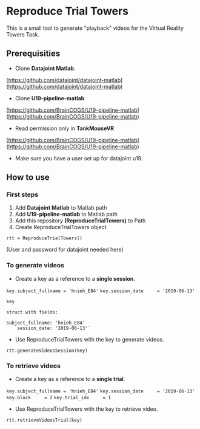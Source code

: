 # Reproduce Trial Towers

This is a small tool to generate "playback" videos for the Virtual Reality Towers Task.

## Prerequisities

* Clone **Datajoint Matlab**.

[https://github.com/datajoint/datajoint-matlab]
(https://github.com/datajoint/datajoint-matlab)

* Clone **U19-pipeline-matlab**

[https://github.com/BrainCOGS/U19-pipeline-matlab]
(https://github.com/BrainCOGS/U19-pipeline-matlab)

* Read permission only in **TankMouseVR**

[https://github.com/BrainCOGS/U19-pipeline-matlab]
(https://github.com/BrainCOGS/U19-pipeline-matlab)

* Make sure you have a user set up for datajoint u19.


## How to use

### First steps

1. Add **Datajoint Matlab** to Matlab path
2. Add **U19-pipeline-matlab** to Matlab path
3. Add this repository **(ReproduceTrialTowers)** to Path
4. Create ReproduceTrialTowers object

`rtt = ReproduceTrialTowers()`

(User and password for datajoint needed here)

### To generate videos

- Create a key as a reference to a **single session**.

`key.subject_fullname = 'hnieh_E84'`
`key.session_date     = '2019-06-13'` 

`key`

  `struct with fields:`

    subject_fullname: 'hnieh_E84'
        session_date: '2019-06-13'`


- Use ReproduceTrialTowers with the key to generate videos.

`rtt.generateVideosSession(key)`


### To retrieve videos

- Create a key as a reference to a **single trial**.

`key.subject_fullname = 'hnieh_E84'`
`key.session_date     = '2019-06-13'`
`key.block     = 2`
`key.trial_idx     = 1`



- Use ReproduceTrialTowers with the key to retrieve video.

`rtt.retrieveVideosTrial(key)`
